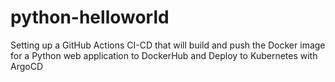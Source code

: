 # python-helloworld

Setting up a GitHub Actions CI-CD that will build and push the Docker image for a Python web application to DockerHub and Deploy to Kubernetes with ArgoCD


